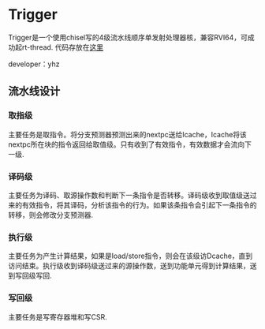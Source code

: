 # Trigger

Trigger是一个使用chisel写的4级流水线顺序单发射处理器核，兼容RVI64，可成功起rt-thread.
代码存放在[这里](https://github.com/yuhanzhu612/Trigger/tree/super_scalar/projects/chisel_cpu_diff/src/main/scala)

developer：yhz


## 流水线设计

### 取指级

主要任务是取指令。将分支预测器预测出来的nextpc送给Icache，Icache将该nextpc所在块的指令返回给取值级。只有收到了有效指令，有效数据才会流向下一级.

### 译码级

主要任务为译码、取源操作数和判断下一条指令是否转移。译码级收到取值级送过来的有效指令，将其译码，分析该指令的行为。如果该条指令会引起下一条指令的转移，则会修改分支预测器.

### 执行级

主要任务为产生计算结果，如果是load/store指令，则会在该级访Dcache，直到访问结束。执行级收到译码级送过来的源操作数，送到功能单元得到计算结果，送到写回级写回.

### 写回级

主要任务是写寄存器堆和写CSR.

